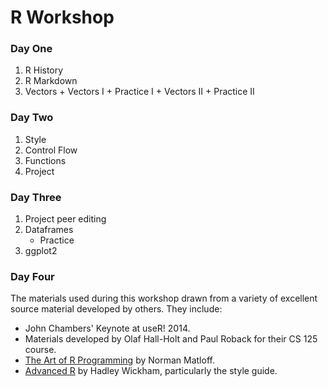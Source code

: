 # R Workshop

### Day One
1.   R History
1.   R Markdown
1.   Vectors
    + Vectors I
    + Practice I
    + Vectors II
    + Practice II
    
### Day Two
1.   Style
1.   Control Flow
1.   Functions
1.   Project

### Day Three
1.   Project peer editing
1.   Dataframes
     + Practice
1.   ggplot2

### Day Four


The materials used during this workshop drawn from a variety of excellent source material developed by others.  They include:

- John Chambers' Keynote at useR! 2014.
- Materials developed by Olaf Hall-Holt and Paul Roback for their CS 125 course.
- [The Art of R Programming](http://www.amazon.com/Art-Programming-Statistical-Software-Design/dp/1593273843) by Norman Matloff.
- [Advanced R](http://adv-r.had.co.nz/) by Hadley Wickham, particularly the style guide.